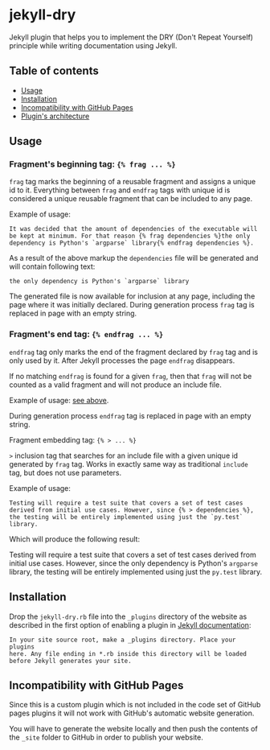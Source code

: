 # jekyll-dry

Jekyll plugin that helps you to implement the DRY (Don't Repeat Yourself) principle while writing documentation using Jekyll.

## Table of contents

* [Usage](#usage)
* [Installation](#installation)
* [Incompatibility with GitHub Pages](#incompatibility-with-github-pages)
* [Plugin's architecture](architecture.md)

## Usage

### Fragment's beginning tag: `{% frag ... %}`

`frag` tag marks the beginning of a reusable fragment and assigns a unique id to it. Everything between `frag` and `endfrag` tags with unique id is considered a unique reusable fragment that can be included to any page.

<a name="example-of-frag-usage">Example of usage</a>:
```
It was decided that the amount of dependencies of the executable will
be kept at minimum. For that reason {% frag dependencies %}the only
dependency is Python's `argparse` library{% endfrag dependencies %}.
```

As a result of the above markup the `dependencies` file will be generated and will contain following text:
```
the only dependency is Python's `argparse` library
```

The generated file is now available for inclusion at any page, including the page where it was initially declared. During generation process `frag` tag is replaced in page with an empty string.

### Fragment's end tag: `{% endfrag ... %}`

`endfrag` tag only marks the end of the fragment declared by `frag` tag and is only used by it. After Jekyll processes the page `endfrag` disappears.

If no matching `endfrag` is found for a given `frag`, then that `frag` will not be counted as a valid fragment and will not produce an include file.

<a name="example-of-endfrag-usage">Example of usage</a>: [see above](#example-of-frag-usage).

During generation process `endfrag` tag is replaced in page with an empty string.

Fragment embedding tag: `{% > ... %}`

`>` inclusion tag that searches for an include file with a given unique id generated by `frag` tag. Works in exactly same way as traditional `include` tag, but does not use parameters.

<a name="example-of-inclusion-usage">Example of usage:</a>
```
Testing will require a test suite that covers a set of test cases
derived from initial use cases. However, since {% > dependencies %},
the testing will be entirely implemented using just the `py.test`
library.
```

Which will produce the following result:

Testing will require a test suite that covers a set of test cases derived from initial use cases. However, since the only
dependency is Python's `argparse` library, the testing will be entirely implemented using just the `py.test` library.

## Installation

Drop the `jekyll-dry.rb` file into the `_plugins` directory of the website as described in the first option of enabling a plugin in [Jekyll documentation](https://jekyllrb.com/docs/plugins/#installing-a-plugin):
```
In your site source root, make a _plugins directory. Place your plugins
here. Any file ending in *.rb inside this directory will be loaded
before Jekyll generates your site.
```

## Incompatibility with GitHub Pages

Since this is a custom plugin which is not included in the code set of GitHub pages plugins it will not work with GitHub's automatic website generation.

You will have to generate the website locally and then push the contents of the `_site` folder to GitHub in order to publish your website.
